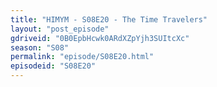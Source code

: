 ```yaml
---
title: "HIMYM - S08E20 - The Time Travelers"
layout: "post_episode"
gdriveid: "0B0EpbHcwk0ARdXZpYjh3SUItcXc"
season: "S08"
permalink: "episode/S08E20.html"
episodeid: "S08E20"
---
```

